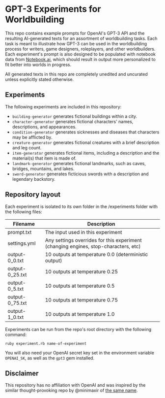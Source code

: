 #  GPT-3 Experiments for Worldbuilding

This repo contains example prompts for OpenAI's GPT-3 API and the resulting AI-generated texts for an assortment of worldbuilding tasks. Each task is meant to illustrate how GPT-3 can be used in the worldbuilding process for writers, game designers, roleplayers, and other worldbuilders. Each experiment's prompt is also designed to be populated with notebook data from [Notebook.ai](https://www.notebook.ai), which should result in output more personalized to fit better into worlds in progress.

All generated texts in this repo are completely unedited and uncurated unless explicitly stated otherwise.

## Experiments

The following experiments are included in this repository:

* `building-generator` generates fictional buildings within a city.
* `character-generator` generates fictional characters' names, descriptions, and appearances. 
* `condition-generator` generates sicknesses and diseases that characters may be afflicted by.
* `creature-generator` generates fictional creatures with a brief description and leg count.
* `item-generator` generates fictional items, including a description and the material(s) that item is made of.
* `landmark-generator` generates fictional landmarks, such as caves, bridges, mountains, and lakes.
* `sword-generator` generates ficticious swords with a description and legendary backstory.

## Repository layout

Each experiment is isolated to its own folder in the /experiments folder with the following files:

| Filename        | Description                                                                         |
|-----------------|-------------------------------------------------------------------------------------|
| prompt.txt      | The input used in this experiment                                                   |
| settings.yml    | Any settings overrides for this experiment (changing engines, stop-characters, etc) |
| output-0_0.txt  | 10 outputs at temperature 0.0 (deterministic output)                                |
| output-0_25.txt | 10 outputs at temperature 0.25                                                      |
| output-0_5.txt  | 10 outputs at temperature 0.5                                                       |
| output-0_75.txt | 10 outputs at temperature 0.75                                                      |
| output-1_0.txt  | 10 outputs at temperature 1.0                                                       |

Experiments can be run from the repo's root directory with the following command:

```
ruby experiment.rb name-of-experiment
```

You will also need your OpenAI secret key set in the environment variable `OPENAI_SK`, as well as the `gpt3` gem installed.

## Disclaimer

This repository has no affiliation with OpenAI and was inspired by the similar thought-provoking repo by @minimaxir of [the same name](https://github.com/minimaxir/gpt-3-experiments).